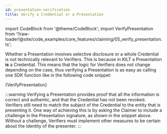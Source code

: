 ```yaml
---
id: presentation-verification
title: Verify a Credential or a Presentation
---
```

import CodeBlock from '@theme/CodeBlock';
import VerifyPresentation from '!!raw-loader!@site/code_examples/core_features/claiming/05_verify_presentation.ts';

Whether a Presentation involves selective disclosure or a whole Credential is not technically relevant to Verifiers.
This is because in KILT a Presentation **is** a Credential.
This means that the logic for Verifiers does not change depending on the case, thus verifying a Presentation is as easy as calling one SDK function like in the following code snippet:

<CodeBlock className="language-ts">
  {VerifyPresentation}
</CodeBlock>

:::warning
Verifying a Presentation provides proof that all the information is correct and authentic, and that the Credential has not been revoked.
Verifiers still need to match the subject of the Credential to the entity that is presenting it.
One way of achieving this is by asking the Claimer to include a challenge in the Presentation signature, as shown in the snippet above.
Without a challenge, Verifiers must implement other measures to be certain about the identity of the presenter.
:::